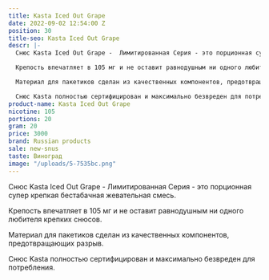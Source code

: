 ```yaml
---
title: Kasta Iced Out Grape
date: 2022-09-02 12:54:00 Z
position: 30
title-seo: Kasta Iced Out Grape
descr: |-
  Снюс Kasta Iced Out Grape -  Лимитированная Серия - это порционная супер крепкая бестабачная жевательная смесь.

  Крепость впечатляет в 105 мг и не оставит равнодушным ни одного любителя крепких снюсов.

  Материал для пакетиков сделан из качественных компонентов, предотвращающих разрыв.

  Снюс Kasta полностью сертифицирован и максимально безвреден для потребления.
product-name: Kasta Iced Out Grape
nicotine: 105
portions: 20
gram: 20
price: 3000
brand: Russian products
sale: new-snus
taste: Виноград
image: "/uploads/5-7535bc.png"
---
```


Снюс Kasta Iced Out Grape -  Лимитированная Серия - это порционная супер крепкая бестабачная жевательная смесь.

Крепость впечатляет в 105 мг и не оставит равнодушным ни одного любителя крепких снюсов.

Материал для пакетиков сделан из качественных компонентов, предотвращающих разрыв.

Снюс Kasta полностью сертифицирован и максимально безвреден для потребления.
